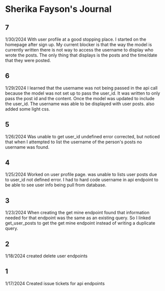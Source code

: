 # Sherika Fayson's Journal
## 7
1/30/2024
With user profile at a good stopping place. I started on the homepage after sign up. My current blocker is that the way the model is currently written there is not way to access the username to display who wrote the posts. The only thing that displays is the posts and the time/date that they were posted.


## 6
1/29/2024
I learned that the username was not being passed in the api call because the model was not set up to pass the user_id. It was written to only pass the post id and the content. Once the model was updated to include the user_id. The username was able to be displayed with user posts. also added some light css.

## 5
1/26/2024
Was unable to get user_id undefined error corrected, but noticed that when I attempted to list the username of the person's posts no username was found.

## 4
1/25/2024
Worked on user profile page. was unable to lists user posts due to user_id not defined error. I had to hard code username in api endpoint to be able to see user info being pull from database.

## 3
1/23/2024
When creating the get mine endpoint found that information needed for that endpoint was the same as an existing query. So I linked get_user_posts to get the get mine endpoint instead of writing a duplicate query.

## 2
1/18/2024
created delete user endpoints

## 1
1/17/2024
Created issue tickets for api endpoints